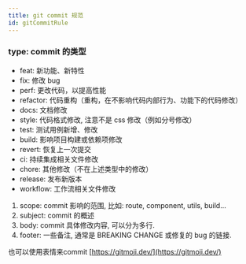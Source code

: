 ```yaml
---
title: git commit 规范
id: gitCommitRule
---
```


### type: commit 的类型
- feat: 新功能、新特性
- fix: 修改 bug
- perf: 更改代码，以提高性能
- refactor: 代码重构（重构，在不影响代码内部行为、功能下的代码修改）
- docs: 文档修改
- style: 代码格式修改, 注意不是 css 修改（例如分号修改）
- test: 测试用例新增、修改
- build: 影响项目构建或依赖项修改
- revert: 恢复上一次提交
- ci: 持续集成相关文件修改
- chore: 其他修改（不在上述类型中的修改）
- release: 发布新版本
- workflow: 工作流相关文件修改
1. scope: commit 影响的范围, 比如: route, component, utils, build...
1. subject: commit 的概述
1. body: commit 具体修改内容, 可以分为多行.
1. footer: 一些备注, 通常是 BREAKING CHANGE 或修复的 bug 的链接.





也可以使用表情来commit
[https://gitmoji.dev/](https://gitmoji.dev/)
